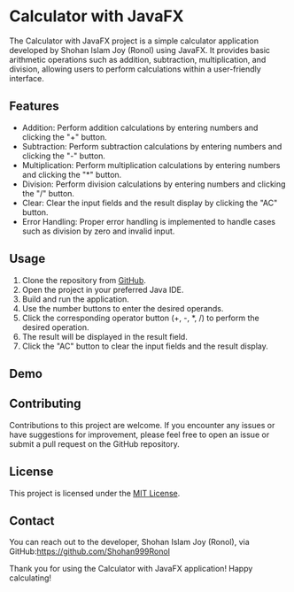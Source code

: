 # Calculator with JavaFX

The Calculator with JavaFX project is a simple calculator application developed by Shohan Islam Joy (Ronol) using JavaFX. It provides basic arithmetic operations such as addition, subtraction, multiplication, and division, allowing users to perform calculations within a user-friendly interface.

## Features

- Addition: Perform addition calculations by entering numbers and clicking the "+" button.
- Subtraction: Perform subtraction calculations by entering numbers and clicking the "-" button.
- Multiplication: Perform multiplication calculations by entering numbers and clicking the "*" button.
- Division: Perform division calculations by entering numbers and clicking the "/" button.
- Clear: Clear the input fields and the result display by clicking the "AC" button.
- Error Handling: Proper error handling is implemented to handle cases such as division by zero and invalid input.

## Usage

1. Clone the repository from [GitHub](https://github.com/Shohan999Ronol/Calculator_with_JAVAFX).
2. Open the project in your preferred Java IDE.
3. Build and run the application.
4. Use the number buttons to enter the desired operands.
5. Click the corresponding operator button (+, -, *, /) to perform the desired operation.
6. The result will be displayed in the result field.
7. Click the "AC" button to clear the input fields and the result display.

## Demo



## Contributing

Contributions to this project are welcome. If you encounter any issues or have suggestions for improvement, please feel free to open an issue or submit a pull request on the GitHub repository.

## License

This project is licensed under the [MIT License](LICENSE).

## Contact

You can reach out to the developer, Shohan Islam Joy (Ronol), via GitHub:https://github.com/Shohan999Ronol

Thank you for using the Calculator with JavaFX application! Happy calculating!
